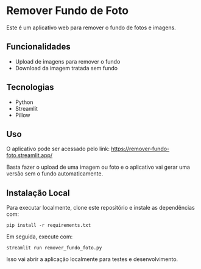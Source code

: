 # Remover Fundo de Foto

Este é um aplicativo web para remover o fundo de fotos e imagens. 

## Funcionalidades

- Upload de imagens para remover o fundo
- Download da imagem tratada sem fundo

## Tecnologias

- Python 
- Streamlit
- Pillow

## Uso 

O aplicativo pode ser acessado pelo link: https://remover-fundo-foto.streamlit.app/

Basta fazer o upload de uma imagem ou foto e o aplicativo vai gerar uma versão sem o fundo automaticamente. 


## Instalação Local

Para executar localmente, clone este repositório e instale as dependências com:

```
pip install -r requirements.txt
```

Em seguida, execute com:

```
streamlit run remover_fundo_foto.py
```

Isso vai abrir a aplicação localmente para testes e desenvolvimento.
